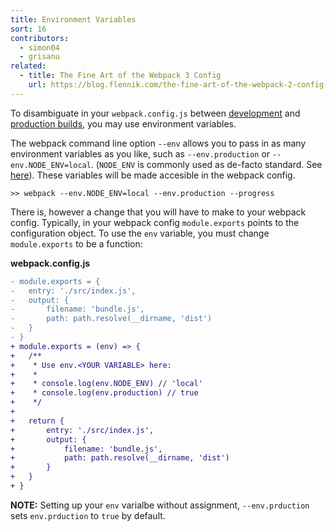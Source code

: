 ```yaml
---
title: Environment Variables
sort: 16
contributors:
  - simon04
  - grisanu
related:
  - title: The Fine Art of the Webpack 3 Config
    url: https://blog.flennik.com/the-fine-art-of-the-webpack-2-config-dc4d19d7f172#d60a
---
```


To disambiguate in your `webpack.config.js` between [development](/guides/development) and [production builds](/guides/production), you may use environment variables.

The webpack command line option `--env` allows you to pass in as many environment variables as you like, such as `--env.production` or `--env.NODE_ENV=local`. (`NODE_ENV` is commonly used as de-facto standard. See [here](https://dzone.com/articles/what-you-should-know-about-node-env)). These variables will be made accesible in the webpack config.

```
>> webpack --env.NODE_ENV=local --env.production --progress
```

There is, however a change that you will have to make to your webpack config. Typically, in your webpack config `module.exports` points to the configuration object. To use the `env` variable, you must change `module.exports` to be a function:

**webpack.config.js**

```diff
- module.exports = {
- 	entry: './src/index.js',
- 	output: {
- 		filename: 'bundle.js',
- 		path: path.resolve(__dirname, 'dist')
- 	}
- }
+ module.exports = (env) => {
+ 	/** 
+    * Use env.<YOUR VARIABLE> here:
+    *
+    * console.log(env.NODE_ENV) // 'local'
+    * console.log(env.production) // true
+    */
+    
+ 	return {
+  		entry: './src/index.js',
+  	 	output: {
+  	  		filename: 'bundle.js',
+  	  	 	path: path.resolve(__dirname, 'dist')
+  	  	}
+ 	}
+ }
```

**NOTE:** Setting up your `env` varialbe without assignment, `--env.prduction` sets `env.prduction` to `true` by default.

